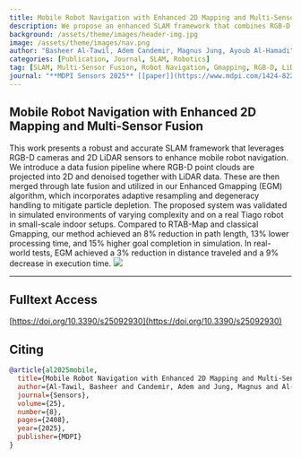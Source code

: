 ```yaml
---
title: Mobile Robot Navigation with Enhanced 2D Mapping and Multi-Sensor Fusion
description: We propose an enhanced SLAM framework that combines RGB-D and 2D LiDAR data using late fusion and adaptive resampling for robust and efficient mobile robot navigation. Our approach improves mapping accuracy and localization performance both in simulation and real-world settings using the Tiago robot.
background: /assets/theme/images/header-img.jpg
image: /assets/theme/images/nav.png
author: "Basheer Al-Tawil, Adem Candemir, Magnus Jung, Ayoub Al-Hamadi"
categories: [Publication, Journal, SLAM, Robotics]
tag: [SLAM, Multi-Sensor Fusion, Robot Navigation, Gmapping, RGB-D, LiDAR]
journal: "**MDPI Sensors 2025** [[paper]](https://www.mdpi.com/1424-8220/25/8/2408)"
---
```


## Mobile Robot Navigation with Enhanced 2D Mapping and Multi-Sensor Fusion

This work presents a robust and accurate SLAM framework that leverages RGB-D cameras and 2D LiDAR sensors to enhance mobile robot navigation. We introduce a data fusion pipeline where RGB-D point clouds are projected into 2D and denoised together with LiDAR data. These are then merged through late fusion and utilized in our Enhanced Gmapping (EGM) algorithm, which incorporates adaptive resampling and degeneracy handling to mitigate particle depletion. The proposed system was validated in simulated environments of varying complexity and on a real Tiago robot in small-scale indoor setups. Compared to RTAB-Map and classical Gmapping, our method achieved an 8% reduction in path length, 13% lower processing time, and 15% higher goal completion in simulation. In real-world tests, EGM achieved a 3% reduction in distance traveled and a 9% decrease in execution time.
![](/enabling/assets/theme/images/nav.png)

---

## Fulltext Access
[https://doi.org/10.3390/s25092930](https://doi.org/10.3390/s25092930)

## Citing

```bibtex
@article{al2025mobile,
  title={Mobile Robot Navigation with Enhanced 2D Mapping and Multi-Sensor Fusion},
  author={Al-Tawil, Basheer and Candemir, Adem and Jung, Magnus and Al-Hamadi, Ayoub},
  journal={Sensors},
  volume={25},
  number={8},
  pages={2408},
  year={2025},
  publisher={MDPI}
}
```
